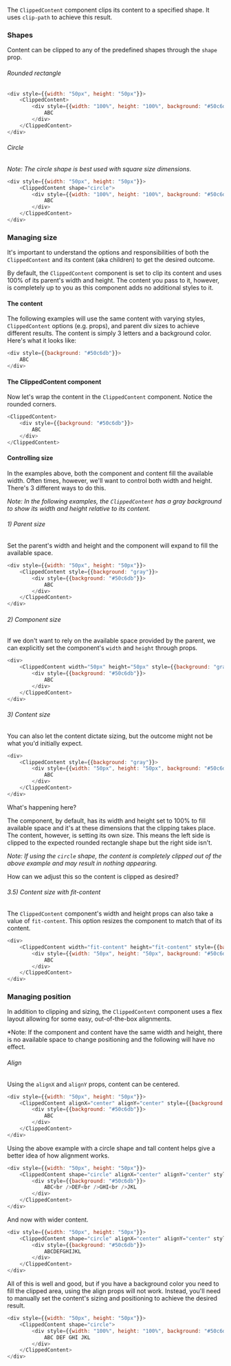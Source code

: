 The `ClippedContent` component clips its content to a specified shape.
It uses `clip-path` to achieve this result.

<h3>Shapes</h3>

Content can be clipped to any of the predefined shapes through the `shape` prop.

<h6>Rounded rectangle</h6>

```js
<div style={{width: "50px", height: "50px"}}>
    <ClippedContent>
        <div style={{width: "100%", height: "100%", background: "#50c6db", display: "flex", alignItems: "center", justifyContent: "center"}}>
            ABC
        </div>
    </ClippedContent>
</div>
```

<h6>Circle</h6>

*Note: The circle shape is best used with square size dimensions.*

```js
<div style={{width: "50px", height: "50px"}}>
    <ClippedContent shape="circle">
        <div style={{width: "100%", height: "100%", background: "#50c6db", display: "flex", alignItems: "center", justifyContent: "center"}}>
            ABC
        </div>
    </ClippedContent>
</div>
```

<h3>Managing size</h3>

It's important to understand the options and responsibilities of both the `ClippedContent` and its content (aka children) to get the desired outcome.

By default, the `ClippedContent` component is set to clip its content and uses 100% of its parent's width and height.
The content you pass to it, however, is completely up to you as this component adds no additional styles to it.

<h4>The content</h4>

The following examples will use the same content with varying styles, `ClippedContent` options (e.g. props), and parent div sizes to achieve different results.
The content is simply 3 letters and a background color.
Here's what it looks like:

```js
<div style={{background: "#50c6db"}}>
    ABC
</div>
```

<h4>The ClippedContent component</h4>

Now let's wrap the content in the `ClippedContent` component.
Notice the rounded corners.

```js
<ClippedContent>
    <div style={{background: "#50c6db"}}>
        ABC
    </div>
</ClippedContent>
```

<h4>Controlling size</h4>

In the examples above, both the component and content fill the available width.
Often times, however, we'll want to control both width and height.
There's 3 different ways to do this.

*Note: In the following examples, the `ClippedContent` has a gray background to show its width and height relative to its content.*

<h6>1) Parent size</h6>

Set the parent's width and height and the component will expand to fill the available space.

```js
<div style={{width: "50px", height: "50px"}}>
    <ClippedContent style={{background: "gray"}}>
        <div style={{background: "#50c6db"}}>
            ABC
        </div>
    </ClippedContent>
</div>
```

<h6>2) Component size</h6>

If we don't want to rely on the available space provided by the parent, we can explicitly set the component's `width` and `height` through props.

```js
<div>
    <ClippedContent width="50px" height="50px" style={{background: "gray"}}>
        <div style={{background: "#50c6db"}}>
            ABC
        </div>
    </ClippedContent>
</div>
```

<h6>3) Content size</h6>

You can also let the content dictate sizing, but the outcome might not be what you'd initially expect.

```js
<div>
    <ClippedContent style={{background: "gray"}}>
        <div style={{width: "50px", height: "50px", background: "#50c6db"}}>
            ABC
        </div>
    </ClippedContent>
</div>
```

What's happening here?

The component, by default, has its width and height set to 100% to fill available space and it's at these dimensions that the clipping takes place.
The content, however, is setting its own size.
This means the left side is clipped to the expected rounded rectangle shape but the right side isn't.

*Note: If using the `circle` shape, the content is completely clipped out of the above example and may result in nothing appearing.*

How can we adjust this so the content is clipped as desired?

<h6>3.5) Content size with fit-content</h6>

The `ClippedContent` component's width and height props can also take a value of `fit-content`.
This option resizes the component to match that of its content.

```js
<div>
    <ClippedContent width="fit-content" height="fit-content" style={{background: "gray"}}>
        <div style={{width: "50px", height: "50px", background: "#50c6db"}}>
            ABC
        </div>
    </ClippedContent>
</div>
```

<h3>Managing position</h3>

In addition to clipping and sizing, the `ClippedContent` component uses a flex layout allowing for some easy, out-of-the-box alignments.

*Note: If the component and content have the same width and height, there is no available space to change positioning and the following will have no effect.

<h6>Align</h6>

Using the `alignX` and `alignY` props, content can be centered.

```js
<div style={{width: "50px", height: "50px"}}>
    <ClippedContent alignX="center" alignY="center" style={{background: "gray"}}>
        <div style={{background: "#50c6db"}}>
            ABC
        </div>
    </ClippedContent>
</div>
```

Using the above example with a circle shape and tall content helps give a better idea of how alignment works.

```js
<div style={{width: "50px", height: "50px"}}>
    <ClippedContent shape="circle" alignX="center" alignY="center" style={{background: "gray"}}>
        <div style={{background: "#50c6db"}}>
            ABC<br />DEF<br />GHI<br />JKL
        </div>
    </ClippedContent>
</div>
```

And now with wider content.

```js
<div style={{width: "50px", height: "50px"}}>
    <ClippedContent shape="circle" alignX="center" alignY="center" style={{background: "gray"}}>
        <div style={{background: "#50c6db"}}>
            ABCDEFGHIJKL
        </div>
    </ClippedContent>
</div>
```

All of this is well and good, but if you have a background color you need to fill the clipped area, using the align props will not work.
Instead, you'll need to manually set the content's sizing and positioning to achieve the desired result.

```js
<div style={{width: "50px", height: "50px"}}>
    <ClippedContent shape="circle">
        <div style={{width: "100%", height: "100%", background: "#50c6db", display: "flex", alignItems: "center", textAlign: "center"}}>
            ABC DEF GHI JKL
        </div>
    </ClippedContent>
</div>
```
